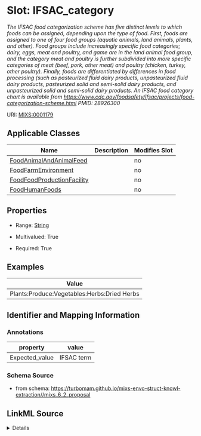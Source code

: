 # Slot: IFSAC_category


_The IFSAC food categorization scheme has five distinct levels to which foods can be assigned, depending upon the type of food. First, foods are assigned to one of four food groups (aquatic animals, land animals, plants, and other). Food groups include increasingly specific food categories; dairy, eggs, meat and poultry, and game are in the land animal food group, and the category meat and poultry is further subdivided into more specific categories of meat (beef, pork, other meat) and poultry (chicken, turkey, other poultry). Finally, foods are differentiated by differences in food processing (such as pasteurized fluid dairy products, unpasteurized fluid dairy products, pasteurized solid and semi-solid dairy products, and unpasteurized solid and semi-solid dairy products. An IFSAC food category chart is available from https://www.cdc.gov/foodsafety/ifsac/projects/food-categorization-scheme.html PMID: 28926300_



URI: [MIXS:0001179](https://w3id.org/mixs/0001179)



<!-- no inheritance hierarchy -->




## Applicable Classes

| Name | Description | Modifies Slot |
| --- | --- | --- |
[FoodAnimalAndAnimalFeed](FoodAnimalAndAnimalFeed.md) |  |  no  |
[FoodFarmEnvironment](FoodFarmEnvironment.md) |  |  no  |
[FoodFoodProductionFacility](FoodFoodProductionFacility.md) |  |  no  |
[FoodHumanFoods](FoodHumanFoods.md) |  |  no  |







## Properties

* Range: [String](String.md)

* Multivalued: True

* Required: True






## Examples

| Value |
| --- |
| Plants:Produce:Vegetables:Herbs:Dried Herbs |

## Identifier and Mapping Information





### Annotations

| property | value |
| --- | --- |
| Expected_value | IFSAC term |



### Schema Source


* from schema: https://turbomam.github.io/mixs-envo-struct-knowl-extraction//mixs_6_2_proposal




## LinkML Source

<details>
```yaml
name: IFSAC_category
annotations:
  Expected_value:
    tag: Expected_value
    value: IFSAC term
description: 'The IFSAC food categorization scheme has five distinct levels to which
  foods can be assigned, depending upon the type of food. First, foods are assigned
  to one of four food groups (aquatic animals, land animals, plants, and other). Food
  groups include increasingly specific food categories; dairy, eggs, meat and poultry,
  and game are in the land animal food group, and the category meat and poultry is
  further subdivided into more specific categories of meat (beef, pork, other meat)
  and poultry (chicken, turkey, other poultry). Finally, foods are differentiated
  by differences in food processing (such as pasteurized fluid dairy products, unpasteurized
  fluid dairy products, pasteurized solid and semi-solid dairy products, and unpasteurized
  solid and semi-solid dairy products. An IFSAC food category chart is available from
  https://www.cdc.gov/foodsafety/ifsac/projects/food-categorization-scheme.html PMID:
  28926300'
title: Interagency Food Safety Analytics Collaboration (IFSAC) category
notes:
- food
examples:
- value: Plants:Produce:Vegetables:Herbs:Dried Herbs
from_schema: https://turbomam.github.io/mixs-envo-struct-knowl-extraction//mixs_6_2_proposal
rank: 1000
string_serialization: '{text}'
slot_uri: MIXS:0001179
multivalued: true
alias: IFSAC_category
domain_of:
- FoodAnimalAndAnimalFeed
- FoodFarmEnvironment
- FoodFoodProductionFacility
- FoodHumanFoods
range: string
required: true

```
</details>